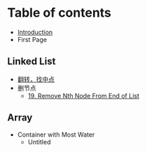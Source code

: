 # Table of contents

* [Introduction](README.md)
* First Page

## Linked List

* [翻转，找中点](linked-list/206.-reverse-linked-list.md)
* 删节点
  * [19. Remove Nth Node From End of List](linked-list/shan-jie-dian/19.-remove-nth-node-from-end-of-list.md)

## Array

* Container with Most Water
  * Untitled

